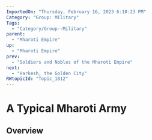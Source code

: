 ```yaml
---
ImportedOn: "Thursday, February 16, 2023 6:10:23 PM"
Category: "Group: Military"
Tags:
  - "Category/Group--Military"
parent:
  - "Mharoti Empire"
up:
  - "Mharoti Empire"
prev:
  - "Soldiers and Nobles of the Mharoti Empire"
next:
  - "Harkesh, the Golden City"
RWtopicId: "Topic_1812"
---
```

# A Typical Mharoti Army
## Overview
